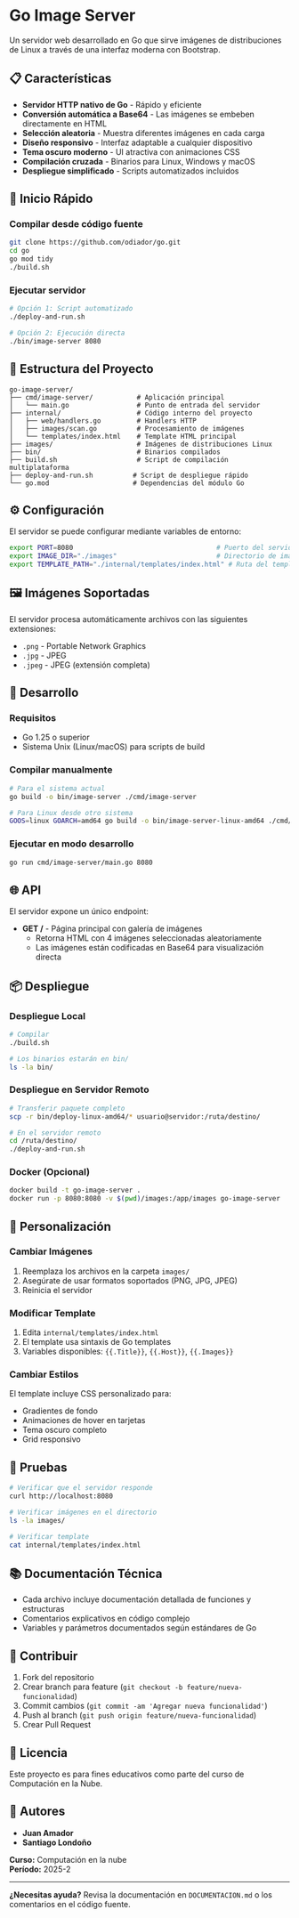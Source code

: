   # Go Image Server

Un servidor web desarrollado en Go que sirve imágenes de distribuciones de Linux a través de una interfaz moderna con Bootstrap.

## 📋 Características

- **Servidor HTTP nativo de Go** - Rápido y eficiente
- **Conversión automática a Base64** - Las imágenes se embeben directamente en HTML
- **Selección aleatoria** - Muestra diferentes imágenes en cada carga
- **Diseño responsivo** - Interfaz adaptable a cualquier dispositivo
- **Tema oscuro moderno** - UI atractiva con animaciones CSS
- **Compilación cruzada** - Binarios para Linux, Windows y macOS
- **Despliegue simplificado** - Scripts automatizados incluidos

## 🚀 Inicio Rápido

### Compilar desde código fuente
```bash
git clone https://github.com/odiador/go.git
cd go
go mod tidy
./build.sh
```

### Ejecutar servidor
```bash
# Opción 1: Script automatizado
./deploy-and-run.sh

# Opción 2: Ejecución directa
./bin/image-server 8080
```

## 📁 Estructura del Proyecto

```
go-image-server/
├── cmd/image-server/           # Aplicación principal
│   └── main.go                 # Punto de entrada del servidor
├── internal/                   # Código interno del proyecto
│   ├── web/handlers.go         # Handlers HTTP
│   ├── images/scan.go          # Procesamiento de imágenes
│   └── templates/index.html    # Template HTML principal
├── images/                     # Imágenes de distribuciones Linux
├── bin/                        # Binarios compilados
├── build.sh                    # Script de compilación multiplataforma
├── deploy-and-run.sh          # Script de despliegue rápido
└── go.mod                     # Dependencias del módulo Go
```

## ⚙️ Configuración

El servidor se puede configurar mediante variables de entorno:

```bash
export PORT=8080                                    # Puerto del servidor
export IMAGE_DIR="./images"                         # Directorio de imágenes
export TEMPLATE_PATH="./internal/templates/index.html" # Ruta del template
```

## 🖼️ Imágenes Soportadas

El servidor procesa automáticamente archivos con las siguientes extensiones:
- `.png` - Portable Network Graphics
- `.jpg` - JPEG
- `.jpeg` - JPEG (extensión completa)

## 🔧 Desarrollo

### Requisitos
- Go 1.25 o superior
- Sistema Unix (Linux/macOS) para scripts de build

### Compilar manualmente
```bash
# Para el sistema actual
go build -o bin/image-server ./cmd/image-server

# Para Linux desde otro sistema
GOOS=linux GOARCH=amd64 go build -o bin/image-server-linux-amd64 ./cmd/image-server
```

### Ejecutar en modo desarrollo
```bash
go run cmd/image-server/main.go 8080
```

## 🌐 API

El servidor expone un único endpoint:

- **GET /** - Página principal con galería de imágenes
  - Retorna HTML con 4 imágenes seleccionadas aleatoriamente
  - Las imágenes están codificadas en Base64 para visualización directa

## 📦 Despliegue

### Despliegue Local
```bash
# Compilar
./build.sh

# Los binarios estarán en bin/
ls -la bin/
```

### Despliegue en Servidor Remoto
```bash
# Transferir paquete completo
scp -r bin/deploy-linux-amd64/* usuario@servidor:/ruta/destino/

# En el servidor remoto
cd /ruta/destino/
./deploy-and-run.sh
```

### Docker (Opcional)
```bash
docker build -t go-image-server .
docker run -p 8080:8080 -v $(pwd)/images:/app/images go-image-server
```

## 🎨 Personalización

### Cambiar Imágenes
1. Reemplaza los archivos en la carpeta `images/`
2. Asegúrate de usar formatos soportados (PNG, JPG, JPEG)
3. Reinicia el servidor

### Modificar Template
1. Edita `internal/templates/index.html`
2. El template usa sintaxis de Go templates
3. Variables disponibles: `{{.Title}}`, `{{.Host}}`, `{{.Images}}`

### Cambiar Estilos
El template incluye CSS personalizado para:
- Gradientes de fondo
- Animaciones de hover en tarjetas
- Tema oscuro completo
- Grid responsivo

## 🧪 Pruebas

```bash
# Verificar que el servidor responde
curl http://localhost:8080

# Verificar imágenes en el directorio
ls -la images/

# Verificar template
cat internal/templates/index.html
```

## 📚 Documentación Técnica

- Cada archivo incluye documentación detallada de funciones y estructuras
- Comentarios explicativos en código complejo
- Variables y parámetros documentados según estándares de Go

## 🤝 Contribuir

1. Fork del repositorio
2. Crear branch para feature (`git checkout -b feature/nueva-funcionalidad`)
3. Commit cambios (`git commit -am 'Agregar nueva funcionalidad'`)
4. Push al branch (`git push origin feature/nueva-funcionalidad`)
5. Crear Pull Request

## 📄 Licencia

Este proyecto es para fines educativos como parte del curso de Computación en la Nube.

## 👥 Autores

- **Juan Amador**
- **Santiago Londoño**

**Curso:** Computación en la nube  
**Período:** 2025-2

---

**¿Necesitas ayuda?** Revisa la documentación en `DOCUMENTACION.md` o los comentarios en el código fuente.
